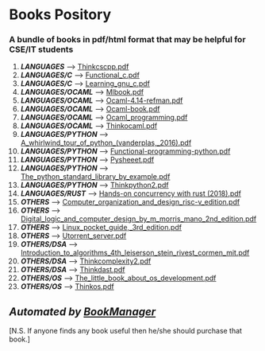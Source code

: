 # Books Pository

### A bundle of books in pdf/html format that may be helpful for CSE/IT students
 1. ***LANGUAGES*** --> [Thinkcscpp.pdf](./languages/thinkCScpp.pdf)
1. ***LANGUAGES/C*** --> [Functional_c.pdf](./languages/C/Functional_C.pdf)
1. ***LANGUAGES/C*** --> [Learning_gnu_c.pdf](./languages/C/learning_gnu_c.pdf)
1. ***LANGUAGES/OCAML*** --> [Mlbook.pdf](./languages/OCaml/mlbook.pdf)
1. ***LANGUAGES/OCAML*** --> [Ocaml-4.14-refman.pdf](./languages/OCaml/ocaml-4.14-refman.pdf)
1. ***LANGUAGES/OCAML*** --> [Ocaml-book.pdf](./languages/OCaml/OCaml-book.pdf)
1. ***LANGUAGES/OCAML*** --> [Ocaml_programming.pdf](./languages/OCaml/ocaml_programming.pdf)
1. ***LANGUAGES/OCAML*** --> [Thinkocaml.pdf](./languages/OCaml/thinkocaml.pdf)
1. ***LANGUAGES/PYTHON*** --> [A_whirlwind_tour_of_python_(vanderplas,_2016).pdf](./languages/python/A_Whirlwind_Tour_of_Python_(VanderPlas,_2016).pdf)
1. ***LANGUAGES/PYTHON*** --> [Functional-programming-python.pdf](./languages/python/functional-programming-python.pdf)
1. ***LANGUAGES/PYTHON*** --> [Pysheeet.pdf](./languages/python/pysheeet.pdf)
1. ***LANGUAGES/PYTHON*** --> [The_python_standard_library_by_example.pdf](./languages/python/The_Python_Standard_Library_by_Example.pdf)
1. ***LANGUAGES/PYTHON*** --> [Thinkpython2.pdf](./languages/python/thinkpython2.pdf)
1. ***LANGUAGES/RUST*** --> [Hands-on concurrency with rust (2018).pdf](languages/Rust/Hands-On-Concurrency-with-Rust(2018).pdf)
1. ***OTHERS*** --> [Computer_organization_and_design_risc-v_edition.pdf](./others/Computer_Organization_and_Design_RISC-V_edition.pdf)
1. ***OTHERS*** --> [Digital_logic_and_computer_design_by_m_morris_mano_2nd_edition.pdf](./others/Digital_Logic_And_Computer_Design_By_M_Morris_Mano_2nd_Edition.pdf)
1. ***OTHERS*** --> [Linux_pocket_guide,_3rd_edition.pdf](./others/Linux_Pocket_Guide,_3rd_Edition.pdf)
1. ***OTHERS*** --> [Utorrent_server.pdf](./others/uTorrent_Server.pdf)
1. ***OTHERS/DSA*** --> [Introduction_to_algorithms_4th_leiserson_stein_rivest_cormen_mit.pdf](./others/DSA/Introduction_to_Algorithms_4th_Leiserson_Stein_Rivest_Cormen_MIT.pdf)
1. ***OTHERS/DSA*** --> [Thinkcomplexity2.pdf](./others/DSA/thinkcomplexity2.pdf)
1. ***OTHERS/DSA*** --> [Thinkdast.pdf](./others/DSA/thinkdast.pdf)
1. ***OTHERS/OS*** --> [The_little_book_about_os_development.pdf](./others/OS/The_little_book_about_OS_development.pdf)
1. ***OTHERS/OS*** --> [Thinkos.pdf](./others/OS/thinkos.pdf)

 ## ***Automated by [BookManager](./book_manager.py)***
[N.S. If anyone finds any book useful then he/she should purchase that book.]
